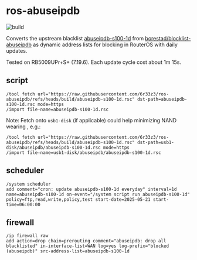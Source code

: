 # ros-abuseipdb

![build](https://github.com/6r33z3/ros-abuseipdb/actions/workflows/build.yml/badge.svg)

Converts the upstream blacklist [abuseipdb-s100-1d](https://github.com/borestad/blocklist-abuseipdb/blob/main/abuseipdb-s100-1d.ipv4) from [borestad/blocklist-abuseipdb](https://github.com/borestad/blocklist-abuseipdb) as dynamic address lists for blocking in RouterOS with daily updates.

Tested on RB5009UPr+S+ (7.19.6). Each update cycle cost about 1m 15s.

## script

```routeros
/tool fetch url="https://raw.githubusercontent.com/6r33z3/ros-abuseipdb/refs/heads/build/abuseipdb-s100-1d.rsc" dst-path=abuseipdb-s100-1d.rsc mode=https
/import file-name=abuseipdb-s100-1d.rsc
```

Note: Fetch onto `usb1-disk` (if applicable) could help minimizing NAND wearing , e.g.:

```routeros
/tool fetch url="https://raw.githubusercontent.com/6r33z3/ros-abuseipdb/refs/heads/build/abuseipdb-s100-1d.rsc" dst-path=usb1-disk/abuseipdb/abuseipdb-s100-1d.rsc mode=https
/import file-name=usb1-disk/abuseipdb/abuseipdb-s100-1d.rsc
```

## scheduler

```routeros
/system scheduler
add comment="cron: update abuseipdb-s100-1d everyday" interval=1d name=abuseipdb-s100-1d on-event="/system script run abuseipdb-s100-1d" policy=ftp,read,write,policy,test start-date=2025-05-21 start-time=06:00:00
```

## firewall

```routeros
/ip firewall raw
add action=drop chain=prerouting comment="abuseipdb: drop all blacklisted" in-interface-list=WAN log=yes log-prefix="blocked (abuseipdb)" src-address-list=abuseipdb-s100-1d
```
